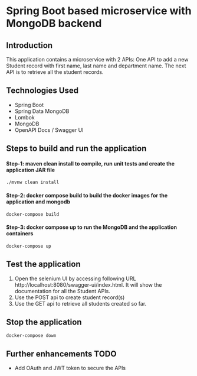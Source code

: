 # Spring Boot based microservice with MongoDB backend

## Introduction
This application contains a microservice with 2 APIs: One API to add a new Student record with first name, last name and department name. The next API is to retrieve all the student records.

## Technologies Used

- Spring Boot 
- Spring Data MongoDB
- Lombok
- MongoDB
- OpenAPI Docs / Swagger UI

## Steps to build and run the application

#### Step-1: maven clean install to compile, run unit tests and create the application JAR file ####

```shell
./mvnw clean install
```
#### Step-2: docker compose build to build the docker images for the application and mongodb ####

```shell
docker-compose build
```
#### Step-3: docker compose up to run the MongoDB and the application containers ####

```shell
docker-compose up
```
## Test the application 
1) Open the selenium UI by accessing following URL http://localhost:8080/swagger-ui/index.html. It will show the documentation for all the Student APIs. 
2) Use the POST api to create student record(s)
3) Use the GET api to retrieve all students created so far. 

## Stop the application
```shell
docker-compose down
```

## Further enhancements TODO
- Add OAuth and JWT token to secure the APIs
